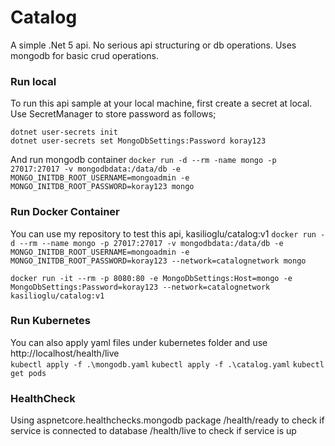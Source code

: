 # Catalog
A simple .Net 5  api. No serious api structuring or db operations.
Uses mongodb for basic crud operations.

### Run local
To run this api sample at your local machine, first create a secret at local. Use SecretManager to store password as follows;
```
dotnet user-secrets init
dotnet user-secrets set MongoDbSettings:Password koray123
```
And run mongodb container
`docker run -d --rm -name mongo -p 27017:27017 -v mongodbdata:/data/db -e MONGO_INITDB_ROOT_USERNAME=mongoadmin -e MONGO_INITDB_ROOT_PASSWORD=koray123 mongo`

### Run Docker Container
You can use my repository to test this api,  kasilioglu/catalog:v1
`docker run -d --rm --name mongo -p 27017:27017 -v mongodbdata:/data/db -e MONGO_INITDB_ROOT_USERNAME=mongoadmin -e MONGO_INITDB_ROOT_PASSWORD=koray123 --network=catalognetwork mongo`

`docker run -it --rm -p 8080:80 -e MongoDbSettings:Host=mongo -e MongoDbSettings:Password=koray123 --network=catalognetwork kasilioglu/catalog:v1`

### Run Kubernetes
You can also apply yaml files under kubernetes folder and use http://localhost/health/live  
`kubectl apply -f .\mongodb.yaml`
`kubectl apply -f .\catalog.yaml`
`kubectl get pods`

### HealthCheck

Using aspnetcore.healthchecks.mongodb package
/health/ready   to check if service is connected to database
/health/live   to check if service is up